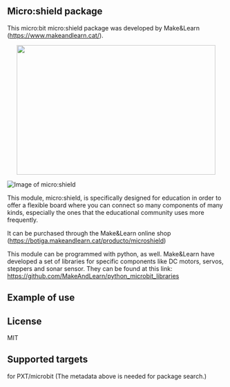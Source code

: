 ## Micro:shield package
This micro:bit micro:shield package was developed by Make&Learn (https://www.makeandlearn.cat/).

<p align="center">
  <img width="460" height="300" src="https://github.com/MakeAndLearn/pxt-microshield/blob/master/microshield.png">
</p>


   ![Image of micro:shield](https://github.com/MakeAndLearn/pxt-microshield/blob/master/microshield.png)


This module, micro:shield, is specifically designed for education in order to offer a flexible board where you can connect so many components of many kinds, especially the ones that the educational community uses more frequently.

It can be purchased through the Make&Learn online shop (https://botiga.makeandlearn.cat/producto/microshield)

This module can be programmed with python, as well. Make&Learn have developed a set of libraries for specific components like  DC motors, servos, steppers and sonar sensor. They can be found at this link: https://github.com/MakeAndLearn/python_microbit_libraries

## Example of use



## License
MIT

## Supported targets
for PXT/microbit (The metadata above is needed for package search.)
